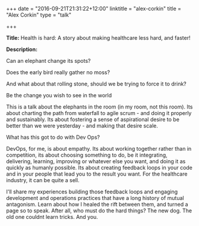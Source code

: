 +++
date = "2016-09-21T21:31:22+12:00"
linktitle = "alex-corkin"
title = "Alex Corkin"
type = "talk"

+++

<div class="span-15  ">
  <div class="span-15  last ">
  <p><strong>Title:</strong>
Health is hard: A story about making healthcare less hard, and faster!
</p>

<p><strong>Description:</strong></p>

<p>Can an elephant change its spots?</p>

<p>Does the early bird really gather no moss?</p>

<p>And what about that rolling stone, should we be trying to force it to drink?</p>

<p>Be the change you wish to see in the world

<p>This is a talk about the elephants in the room (in my room, not this room). Its about charting the path from waterfall to agile scrum - and doing it properly and sustainably. Its about fostering a sense of aspirational desire to be better than we were yesterday - and making that desire scale.</p>

<p>What has this got to do with Dev Ops?</p>

<p>DevOps, for me, is about empathy. Its about working together rather than in competition, its about choosing something to do, be it integrating, delivering, learning, improving or whatever else you want, and doing it as quickly as humanly possible. Its about creating feedback loops in your code and in your people that lead you to the result you want. For the healthcare industry, it can be quite a sell.</p>

<p>I'll share my experiences building those feedback loops and engaging development and operations practices that have a long history of mutual antagonism. Learn about how I healed the rift between them, and turned a page so to speak. After all, who must do the hard things? The new dog. The old one couldnt learn tricks. And you.</p>

  </div>
</div>

